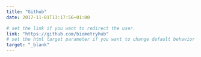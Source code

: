 ```yaml
---
title: "Github"
date: 2017-11-01T13:17:56+01:00

# set the link if you want to redirect the user.
link: "https://github.com/biometryhub"
# set the html target parameter if you want to change default behavior
target: "_blank"
---
```

